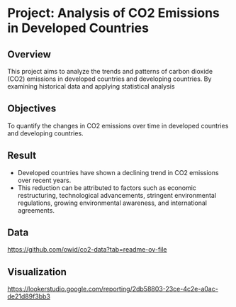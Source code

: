 # Project: Analysis of CO2 Emissions in Developed Countries
## Overview
This project aims to analyze the trends and patterns of carbon dioxide (CO2) emissions in developed countries and developing countries. By examining historical data and applying statistical analysis
## Objectives
To quantify the changes in CO2 emissions over time in developed countries and developing countries.
## Result
- Developed countries have shown a declining trend in CO2 emissions over recent years.
- This reduction can be attributed to factors such as economic restructuring, technological advancements, stringent environmental regulations, growing environmental awareness, and international agreements.
## Data
https://github.com/owid/co2-data?tab=readme-ov-file
## Visualization
https://lookerstudio.google.com/reporting/2db58803-23ce-4c2e-a0ac-de21d89f3bb3
